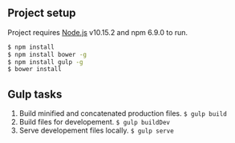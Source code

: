 ## Project setup

Project requires [Node.js](https://nodejs.org/) v10.15.2 and npm 6.9.0 to run.

```sh
$ npm install
$ npm install bower -g
$ npm install gulp -g
$ bower install
```

## Gulp tasks

1. Build minified and concatenated production files.
   `$ gulp build`
2. Build files for developement.
   `$ gulp buildDev`
3. Serve developement files locally.
   `$ gulp serve`
